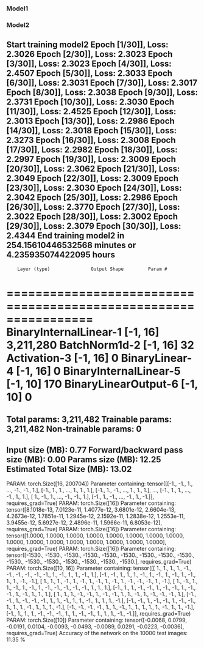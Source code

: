 ### Model1

### Model2

Start training model2
Epoch [1/30]], Loss: 2.3026
Epoch [2/30]], Loss: 2.3023
Epoch [3/30]], Loss: 2.3023
Epoch [4/30]], Loss: 2.4507
Epoch [5/30]], Loss: 2.3033
Epoch [6/30]], Loss: 2.3031
Epoch [7/30]], Loss: 2.3017
Epoch [8/30]], Loss: 2.3038
Epoch [9/30]], Loss: 2.3731
Epoch [10/30]], Loss: 2.3030
Epoch [11/30]], Loss: 2.4525
Epoch [12/30]], Loss: 2.3013
Epoch [13/30]], Loss: 2.2986
Epoch [14/30]], Loss: 2.3018
Epoch [15/30]], Loss: 2.3273
Epoch [16/30]], Loss: 2.3008
Epoch [17/30]], Loss: 2.2982
Epoch [18/30]], Loss: 2.2997
Epoch [19/30]], Loss: 2.3009
Epoch [20/30]], Loss: 2.3062
Epoch [21/30]], Loss: 2.3049
Epoch [22/30]], Loss: 2.3009
Epoch [23/30]], Loss: 2.3030
Epoch [24/30]], Loss: 2.3042
Epoch [25/30]], Loss: 2.2986
Epoch [26/30]], Loss: 2.3770
Epoch [27/30]], Loss: 2.3022
Epoch [28/30]], Loss: 2.3002
Epoch [29/30]], Loss: 2.3079
Epoch [30/30]], Loss: 2.4344
End training model2 in 254.15610446532568 minutes or 4.235935074422095 hours
----------------------------------------------------------------
        Layer (type)               Output Shape         Param #
================================================================
BinaryInternalLinear-1                   [-1, 16]       3,211,280
       BatchNorm1d-2                   [-1, 16]              32
        Activation-3                   [-1, 16]               0
      BinaryLinear-4                   [-1, 16]               0
BinaryInternalLinear-5                   [-1, 10]             170
BinaryLinearOutput-6                   [-1, 10]               0
================================================================
Total params: 3,211,482
Trainable params: 3,211,482
Non-trainable params: 0
----------------------------------------------------------------
Input size (MB): 0.77
Forward/backward pass size (MB): 0.00
Params size (MB): 12.25
Estimated Total Size (MB): 13.02
----------------------------------------------------------------
PARAM: torch.Size([16, 200704]) Parameter containing:
tensor([[-1., -1.,  1.,  ..., -1., -1.,  1.],
        [-1.,  1.,  1.,  ...,  1.,  1.,  1.],
        [-1.,  1., -1.,  ...,  1.,  1.,  1.],
        ...,
        [-1.,  1.,  1.,  ..., -1.,  1.,  1.],
        [ 1., -1.,  1.,  ..., -1., -1.,  1.],
        [-1.,  1., -1.,  ..., -1.,  1., -1.]], requires_grad=True)
PARAM: torch.Size([16]) Parameter containing:
tensor([8.1018e-13, 7.0123e-11, 1.4077e-12, 3.6801e-12, 2.6604e-13, 4.2673e-12,
        1.7851e-11, 1.2945e-12, 2.1592e-11, 1.2838e-12, 1.2553e-11, 3.9455e-12,
        5.6927e-12, 2.4896e-11, 1.5966e-11, 6.8053e-12], requires_grad=True)
PARAM: torch.Size([16]) Parameter containing:
tensor([1.0000, 1.0000, 1.0000, 1.0000, 1.0000, 1.0000, 1.0000, 1.0000, 1.0000,
        1.0000, 1.0000, 1.0000, 1.0000, 1.0000, 1.0000, 1.0000],
       requires_grad=True)
PARAM: torch.Size([16]) Parameter containing:
tensor([-1530., -1530., -1530., -1530., -1530., -1530., -1530., -1530., -1530.,
        -1530., -1530., -1530., -1530., -1530., -1530., -1530.],
       requires_grad=True)
PARAM: torch.Size([10, 16]) Parameter containing:
tensor([[ 1.,  1.,  1.,  1., -1., -1., -1., -1., -1., -1.,  1., -1.,  1.,  1.,
         -1.,  1.],
        [-1., -1.,  1.,  1.,  1., -1.,  1., -1.,  1., -1.,  1., -1.,  1.,  1.,
         -1., -1.],
        [ 1.,  1.,  1., -1.,  1., -1.,  1., -1.,  1., -1.,  1., -1., -1., -1.,
          1., -1.],
        [ 1., -1.,  1.,  1., -1.,  1., -1.,  1., -1., -1., -1., -1., -1.,  1.,
          1.,  1.],
        [-1.,  1.,  1., -1., -1.,  1., -1., -1.,  1., -1., -1.,  1., -1.,  1.,
          1.,  1.],
        [ 1.,  1.,  1., -1., -1.,  1., -1., -1.,  1.,  1., -1.,  1., -1., -1.,
         -1.,  1.],
        [-1., -1.,  1., -1., -1., -1.,  1.,  1., -1.,  1.,  1., -1.,  1.,  1.,
          1., -1.],
        [-1., -1.,  1., -1., -1.,  1., -1., -1.,  1.,  1.,  1., -1.,  1.,  1.,
          1., -1.],
        [-1., -1., -1., -1.,  1.,  1., -1.,  1.,  1.,  1.,  1.,  1., -1.,  1.,
          1., -1.],
        [-1.,  1.,  1.,  1., -1., -1., -1.,  1.,  1., -1., -1.,  1.,  1.,  1.,
         -1., -1.]], requires_grad=True)
PARAM: torch.Size([10]) Parameter containing:
tensor([-0.0068,  0.0799, -0.0191,  0.0104, -0.0093, -0.0493, -0.0089,  0.0291,
        -0.0223, -0.0036], requires_grad=True)
Accuracy of the network on the 10000 test images: 11.35 %
